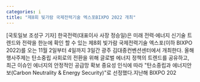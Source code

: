 ```yaml
---
categories: i
title: "제8회 빛가람 국제전력기술 엑스포BIXPO 2022 개최"
---
```

[국토일보 조성구 기자] 한국전력(대표이사 사장 정승일)은 미래 전력·에너지 신기술 트렌드와 전략을 한눈에 확인 할 수 있는 제8회 빛가람 국제전력기술 엑스포(이하 BIXPO 2022)를 오는 11월 2일부터 4일까지 3일간 광주 김대중컨벤션센터에서 개최한다. 올해 행사주제는 탄소중립 사회로의 전환을 위해 글로벌 에너지 정책의 트렌드를 공유하고, 최근 이슈인 에너지의 안정적인 공급망 확보 중요성 인식에 따라 "탄소중립과 에너지안보(Carbon Neutrality & Energy Security)"로 선정했다.지난해 BIXPO 202